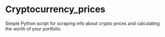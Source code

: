 # Cryptocurrency_prices
Simple Python script for scraping info about crypto prices and calculating the worth of your portfolio.
